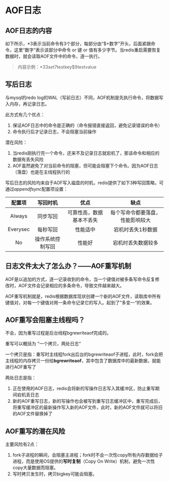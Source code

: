 # AOF日志

## AOF日志的内容

如下所示，*3表示当前命令有3个部分，每部分由“$+数字”开头，后面紧跟命令，这里“数字“表示该部分中命令 or 键 or 值有多少字节。当redis重启需要恢复数据时，就会读取AOF文件中的命令，逐一执行。

>内容示例：*3$3set$7testkey$9testvalue

## 写后日志

与mysql的redo log的WAL（写前日志）不同，AOF机制是先执行命令，将数据写入内存，再记录日志。

此方式有几个优点：

1. 保证AOF日志中的命令是正确的（命令报错直接返回，避免记录错误的命令）
2. 命令执行后才记录日志，不会阻塞当前操作

潜在风险：

1. 当redis刚执行完一个命令，还来不及记录日志就宕机了，那该命令和相应的数据有丢失风险
2. AOF虽然避免了对当前命令的阻塞，但可能会阻塞下个命令。因为AOF日志（落盘）也是在主线程执行的

写后日志的风险均来自于AOF写入磁盘的时机，redis提供了如下3种写回策略，可通过*appendfsync*配置项设置：

配置项|写回时机|优点|缺点
:--:|:--:|:--:|:--:
Always|同步写回|可靠性高，数据基本不丢失|每个写命令都要落盘，性能影响较大
Everysec|每秒写回|性能适中|宕机时丢失1秒数据
No|操作系统控制写回|性能好|宕机时丢失数据较多

## 日志文件太大了怎么办？——AOF重写机制

AOF是以追加的方式，逐一记录收到的命令，当一个键值对被多条写命令反复修改时，AOF文件会记录相应的多条命令，导致文件越来越大。

AOF重写机制就是，redis根据数据库现状创建一个新的AOF文件，读取库中所有键值对，对每一个键值对用一条命令记录它的写入。起到了”多变一“的效果。

## AOF重写会阻塞主线程吗？

不会，因为重写过程是后台线程bgrewriteaof完成的。

重写可以概括为 ”一个拷贝，两处日志“

一个拷贝是指：重写时主线程fork出后台的bgrewriteaof子进程，此时，fork会把主线程的内存拷贝一份给**bgrewriteaof**，其中包含了数据库中的最新数据，就能进行AOF重写了

两处日志是指：

1. 正在使用的AOF日志，redis会将新的写操作日志写入其缓冲区，防止重写期间宕机丢日志
2. 新的AOF重写日志，新的写操作也会被写到重写日志缓冲区中，重写完成后，将重写缓冲区的最新操作写入新的AOF文件，此时，新的AOF文件就可以将旧的AOF文件替换掉了
   
## AOF重写的潜在风险

主要风险有2点：
1. fork子进程的瞬间，会阻塞主进程；fork时不会一次性copy所有内存数据给子进程，而是使用OS提供的**写时复制**（Copy On Write）机制，避免一次性copy大量数据而阻塞。
2. 写时拷贝发生时，拷贝bigkey可能会阻塞。
   
